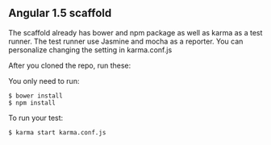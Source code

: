 ## Angular 1.5 scaffold

The scaffold already has bower and npm package as well as karma as a test runner.
The test runner use Jasmine and mocha as a reporter.
You can personalize changing the setting in karma.conf.js

After you cloned the repo, run these:

You only need to run:
```
$ bower install
$ npm install
```

To run your test:
```
$ karma start karma.conf.js
```
